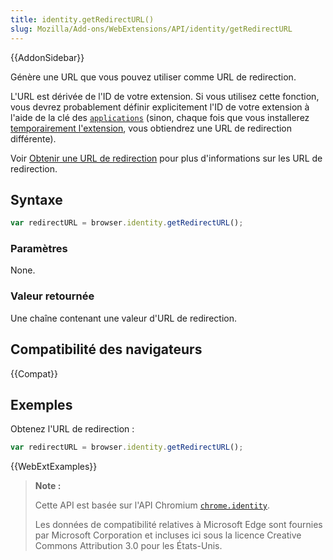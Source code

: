 ```yaml
---
title: identity.getRedirectURL()
slug: Mozilla/Add-ons/WebExtensions/API/identity/getRedirectURL
---
```


{{AddonSidebar}}

Génère une URL que vous pouvez utiliser comme URL de redirection.

L'URL est dérivée de l'ID de votre extension. Si vous utilisez cette fonction, vous devrez probablement définir explicitement l'ID de votre extension à l'aide de la clé des [`applications`](/fr/Add-ons/WebExtensions/manifest.json/applications) (sinon, chaque fois que vous installerez [temporairement l'extension](/fr/Add-ons/WebExtensions/Temporary_Installation_in_Firefox), vous obtiendrez une URL de redirection différente).

Voir [Obtenir une URL de redirection](/fr/Add-ons/WebExtensions/API/identity#Getting_the_redirect_URL) pour plus d'informations sur les URL de redirection.

## Syntaxe

```js
var redirectURL = browser.identity.getRedirectURL();
```

### Paramètres

None.

### Valeur retournée

Une chaîne contenant une valeur d'URL de redirection.

## Compatibilité des navigateurs

{{Compat}}

## Exemples

Obtenez l'URL de redirection :

```js
var redirectURL = browser.identity.getRedirectURL();
```

{{WebExtExamples}}

> **Note :**
>
> Cette API est basée sur l'API Chromium [`chrome.identity`](https://developer.chrome.com/extensions/identity).
>
> Les données de compatibilité relatives à Microsoft Edge sont fournies par Microsoft Corporation et incluses ici sous la licence Creative Commons Attribution 3.0 pour les États-Unis.
